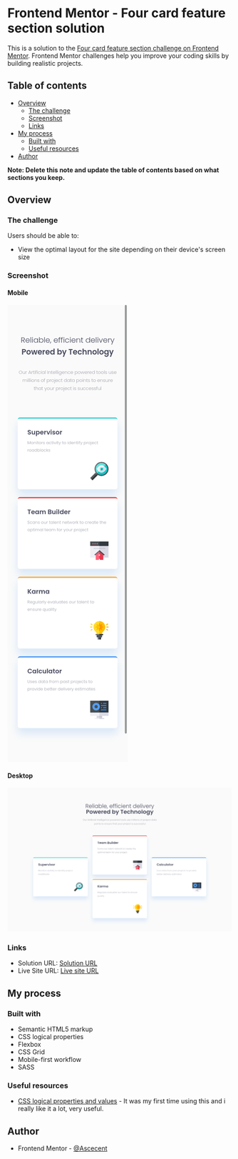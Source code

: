 # Frontend Mentor - Four card feature section solution

This is a solution to the [Four card feature section challenge on Frontend Mentor](https://www.frontendmentor.io/challenges/four-card-feature-section-weK1eFYK). Frontend Mentor challenges help you improve your coding skills by building realistic projects. 

## Table of contents

- [Overview](#overview)
  - [The challenge](#the-challenge)
  - [Screenshot](#screenshot)
  - [Links](#links)
- [My process](#my-process)
  - [Built with](#built-with)
  - [Useful resources](#useful-resources)
- [Author](#author)

**Note: Delete this note and update the table of contents based on what sections you keep.**

## Overview

### The challenge

Users should be able to:

- View the optimal layout for the site depending on their device's screen size

### Screenshot

#### Mobile
![](./screenshots/375.png)

#### Desktop
![](./screenshots/1440.png)

### Links

- Solution URL: [Solution URL](https://your-solution-url.com)
- Live Site URL: [Live site URL](https://your-live-site-url.com)

## My process

### Built with

- Semantic HTML5 markup
- CSS logical properties
- Flexbox
- CSS Grid
- Mobile-first workflow
- SASS

### Useful resources

- [CSS logical properties and values](https://developer.mozilla.org/en-US/docs/Web/CSS/CSS_Logical_Properties) - It was my first time using this and i really like it a lot, very useful.

## Author

- Frontend Mentor - [@Ascecent](https://www.frontendmentor.io/profile/Ascecent)
